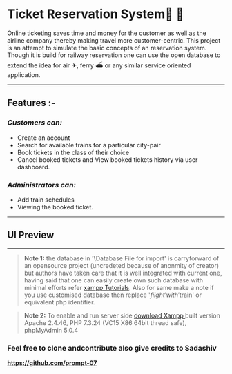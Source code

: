 # Ticket Reservation System💺  🚉 
Online ticketing saves time and money for the customer as well as the airline company thereby making travel more customer-centric. 
This project is an attempt to simulate the basic concepts of an reservation system. Though it is build for railway reservation one can use the open database to extend the idea for air ✈, ferry ⛴ or any similar service oriented application. 

---

## Features :-

### *Customers can:*
* Create an account
* Search for available trains for a particular  city-pair
* Book tickets in the class of their choice
* Cancel booked tickets and View booked tickets history via user dashboard.

### *Administrators can:*
* Add train schedules
* Viewing the booked ticket.

---
## UI Preview




---
> **Note 1:** the database in '\Database File for import'  is carryforward of an opensource project (uncredeted because of anonmity of creator) but authors have taken care that it is well integrated with current one, having said that one can easily create own such database with minimal efforts refer [xampp Tutorials](https://www.tutorialrepublic.com/php-tutorial/php-get-started.php). Also for same make a note if you use customised database then replace '$filght' with '$train' or equivalent php identifier.

> **Note 2:** To enable and run server side [ download Xampp ](https://www.apachefriends.org/download.html) 
built version Apache 2.4.46, PHP 7.3.24 (VC15 X86 64bit thread safe), phpMyAdmin 5.0.4

### Feel free to clone andcontribute also give credits to Sadashiv

**https://github.com/prompt-07**